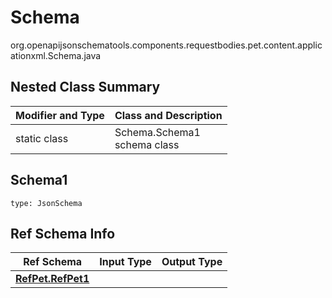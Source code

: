 # Schema
org.openapijsonschematools.components.requestbodies.pet.content.applicationxml.Schema.java

## Nested Class Summary
| Modifier and Type | Class and Description |
| ----------------- | ---------------------- |
| static class | Schema.Schema1<br> schema class |

## Schema1
```
type: JsonSchema
```

## Ref Schema Info
Ref Schema | Input Type | Output Type
---------- | ---------- | -----------
[**RefPet.RefPet1**](../../../../components/schemas/RefPet.md) |  | 
